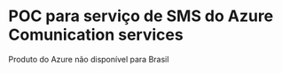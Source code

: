 # POC para serviço de SMS do Azure Comunication services

Produto do Azure não disponível para Brasil
